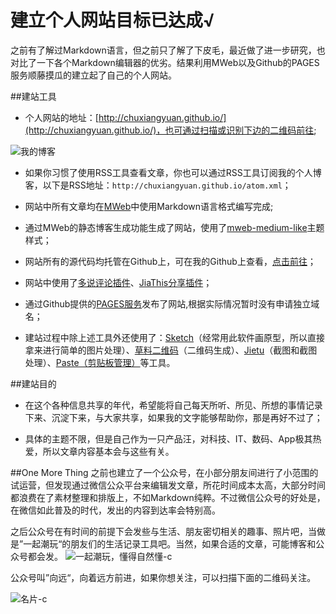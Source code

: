 # 建立个人网站目标已达成√
之前有了解过Markdown语言，但之前只了解了下皮毛，最近做了进一步研究，也对比了一下各个Markdown编辑器的优劣。结果利用MWeb以及Github的PAGES服务顺藤摸瓜的建立起了自己的个人网站。

##建站工具
- 个人网站的地址：[http://chuxiangyuan.github.io/](http://chuxiangyuan.github.io/)，也可通过扫描或识别下边的二维码前往;

![我的博客](http://o6lwrrweh.bkt.clouddn.com/2016-05-13-我的博客.jpg)

- 如果你习惯了使用RSS工具查看文章，你也可以通过RSS工具订阅我的个人博客，以下是RSS地址：`http://chuxiangyuan.github.io/atom.xml`；

- 网站中所有文章均在[MWeb](http://zh.mweb.im)中使用Markdown语言格式编写完成;

- 通过MWeb的静态博客生成功能生成了网站，使用了[mweb-medium-like](https://github.com/oulvhai/mweb-medium-like)主题样式；

- 网站所有的源代码均托管在Github上，可在我的Github上查看，[点击前往](https://github.com/ChuXiangyuan/chuxiangyuan.github.io)；

- 网站中使用了[多说评论插件](http://duoshuo.com)、[JiaThis分享插件](http://www.jiathis.com)；

- 通过Github提供的[PAGES服务](https://pages.github.com)发布了网站,根据实际情况暂时没有申请独立域名；

- 建站过程中除上述工具外还使用了：[Sketch](http://www.sketchapp.com)（经常用此软件画原型，所以直接拿来进行简单的图片处理）、[草料二维码](http://cli.im/)（二维码生成）、[Jietu](https://itunes.apple.com/cn/app/jie-tu-jietu/id1059334054?mt=12)（截图和截图处理）、[Paste（剪贴板管理）](http://pasteapp.me)等工具。

##建站目的
- 在这个各种信息共享的年代，希望能将自己每天所听、所见、所想的事情记录下来、沉淀下来，与大家共享，如果我的文字能够帮助你，那是再好不过了；

- 具体的主题不限，但是自己作为一只产品汪，对科技、IT、数码、App极其热爱，所以文章内容基本会与这些有关。

##One More Thing
之前也建立了一个公众号，在小部分朋友间进行了小范围的试运营，但发现通过微信公众平台来编辑发文章，所花时间成本太高，大部分时间都浪费在了素材整理和排版上，不如Markdown纯粹。不过微信公众号的好处是，在微信如此普及的时代，发出的内容到达率会特别高。

之后公众号在有时间的前提下会发些与生活、朋友密切相关的趣事、照片吧，当做是”一起潮玩“的朋友们的生活记录工具吧。当然，如果合适的文章，可能博客和公众号都会发。
![一起潮玩，懂得自然懂-c](http://o6lwrrweh.bkt.clouddn.com/2016-05-13-一起潮玩.jpg)

公众号叫”向远“，向着远方前进，如果你想关注，可以扫描下面的二维码关注。

![名片-c](http://o6lwrrweh.bkt.clouddn.com/2016-05-13-名片.jpg)



